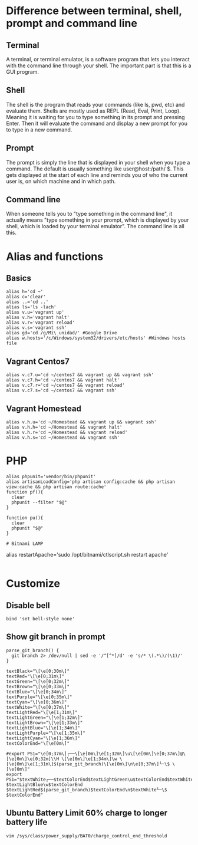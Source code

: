 # Difference between terminal, shell, prompt and command line
## Terminal
A terminal, or terminal emulator, is a software program that lets you interact with the command line through your shell. The important part is that this is a GUI program.
## Shell
The shell is the program that reads your commands (like ls, pwd, etc) and evaluate them. Shells are mostly used as REPL (Read, Eval, Print, Loop). Meaning it is waiting for you to type something in its prompt and pressing Enter. Then it will evaluate the command and display a new prompt for you to type in a new command.
## Prompt
The prompt is simply the line that is displayed in your shell when you type a command. The default is usually something like user@host:/path/ $. This gets displayed at the start of each line and reminds you of who the current user is, on which machine and in which path.
## Command line
When someone tells you to "type something in the command line", it actually means "type something in your prompt, which is displayed by your shell, which is loaded by your terminal emulator". The command line is all this.

# Alias and functions
## Basics
```
alias h='cd ~'
alias c='clear'
alias ..='cd ..'
alias ls='ls -lach'
alias v.u='vagrant up'
alias v.h='vagrant halt'
alias v.r='vagrant reload'
alias v.s='vagrant ssh'
alias gd='cd /g/Mi\ unidad/' #Google Drive
alias w.hosts='/c/Windows/system32/drivers/etc/hosts' #Windows hosts file
```
## Vagrant Centos7
```
alias v.c7.u='cd ~/centos7 && vagrant up && vagrant ssh'
alias v.c7.h='cd ~/centos7 && vagrant halt'
alias v.c7.r='cd ~/centos7 && vagrant reload'
alias v.c7.s='cd ~/centos7 && vagrant ssh'
```
## Vagrant Homestead
```
alias v.h.u='cd ~/Homestead && vagrant up && vagrant ssh'
alias v.h.h='cd ~/Homestead && vagrant halt'
alias v.h.r='cd ~/Homestead && vagrant reload'
alias v.h.s='cd ~/Homestead && vagrant ssh'
```

# PHP
```
alias phpunit='vendor/bin/phpunit'
alias artisanLoadConfig='php artisan config:cache && php artisan view:cache && php artisan route:cache'
function pf(){
  clear
  phpunit --filter "$@"
}

function pu(){
  clear
  phpunit "$@"
}

# Bitnami LAMP
```
alias restartApache='sudo /opt/bitnami/ctlscript.sh restart apache'
```

```
# Customize
## Disable bell
```
bind 'set bell-style none'
```
## Show git branch in prompt
```
parse_git_branch() {
  git branch 2> /dev/null | sed -e '/^[^*]/d' -e 's/* \(.*\)/(\1)/'
}

textBlack="\[\e[0;30m\]"
textRed="\[\e[0;31m\]"
textGreen="\[\e[0;32m\]"
textBrown="\[\e[0;33m\]"
textBlue="\[\e[0;34m\]"
textPurple="\[\e[0;35m\]"
textCyan="\[\e[0;36m\]"
textWhite="\[\e[0;37m\]"
textLightRed="\[\e[1;31m\]"
textLightGreen="\[\e[1;32m\]"
textLightBrown="\[\e[1;33m\]"
textLightBlue="\[\e[1;34m\]"
textLightPurple="\[\e[1;35m\]"
textLightCyan="\[\e[1;36m\]"
textColorEnd="\[\e[0m\]"

#export PS1="\e[0;37m\]┌──\[\e[0m\]\e[1;32m\]\u\[\e[0m\]\e[0;37m\]@\[\e[0m\]\e[0;32m]\\H \[\e[0m\]\e[1;34m\]\w \[\e[0m\]\e[1;31m\]$(parse_git_branch)\[\e[0m\]\n\e[0;37m\]└─\$ \[\e[0m\]"
export PS1="$textWhite┌──$textColorEnd$textLightGreen\u$textColorEnd$textWhite@$textColorEnd$textGreen\H$textColorEnd $textLightBlue\w$textColorEnd $textLightRed$(parse_git_branch)$textColorEnd\n$textWhite└─\$ $textColorEnd"
```
## Ubuntu Battery Limit 60% charge to longer battery life
```
vim /sys/class/power_supply/BAT0/charge_control_end_threshold
```
